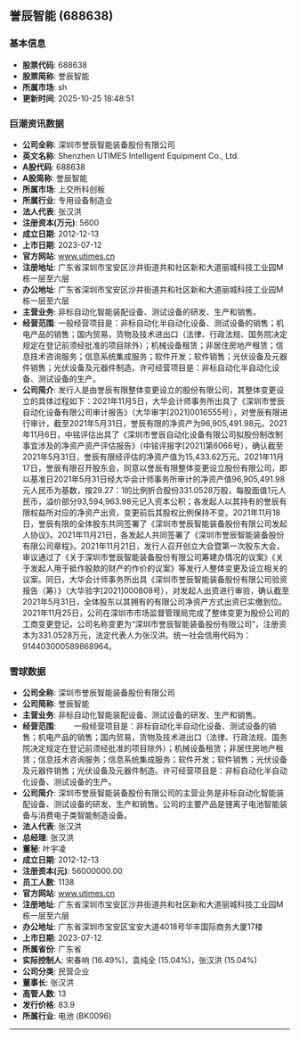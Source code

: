 ## 誉辰智能 (688638)

### 基本信息

- **股票代码**: 688638
- **股票简称**: 誉辰智能
- **所属市场**: sh
- **更新时间**: 2025-10-25 18:48:51

### 巨潮资讯数据

- **公司全称**: 深圳市誉辰智能装备股份有限公司
- **英文名称**: Shenzhen UTIMES Intelligent Equipment Co., Ltd.
- **A股代码**: 688638
- **A股简称**: 誉辰智能
- **所属市场**: 上交所科创板
- **所属行业**: 专用设备制造业
- **法人代表**: 张汉洪
- **注册资本(万元)**: 5600
- **成立日期**: 2012-12-13
- **上市日期**: 2023-07-12
- **官方网站**: www.utimes.cn
- **注册地址**: 广东省深圳市宝安区沙井街道共和社区新和大道丽城科技工业园M栋一层至六层
- **办公地址**: 广东省深圳市宝安区沙井街道共和社区新和大道丽城科技工业园M栋一层至六层
- **主营业务**: 非标自动化智能装配设备、测试设备的研发、生产和销售。
- **经营范围**: 一般经营项目是：非标自动化半自动化设备、测试设备的销售；机电产品的销售；国内贸易，货物及技术进出口（法律、行政法规、国务院决定规定在登记前须经批准的项目除外）；机械设备租赁；非居住房地产租赁；信息技术咨询服务；信息系统集成服务；软件开发；软件销售；光伏设备及元器件销售；光伏设备及元器件制造。许可经营项目是：非标自动化半自动化设备、测试设备的生产。
- **公司简介**: 发行人是由誉辰有限整体变更设立的股份有限公司，其整体变更设立的具体过程如下：2021年11月5日，大华会计师事务所出具了《深圳市誉辰自动化设备有限公司审计报告》（大华审字[2021]0016555号），对誉辰有限进行审计，截至2021年5月31日，誉辰有限的净资产为96,905,491.98元。2021年11月6日，中铭评估出具了《深圳市誉辰自动化设备有限公司拟股份制改制事宜涉及的净资产资产评估报告》（中铭评报字[2021]第6066号），确认截至2021年5月31日，誉辰有限经评估的净资产值为15,433.62万元。2021年11月17日，誉辰有限召开股东会，同意以誉辰有限整体变更设立股份有限公司，即以基准日2021年5月31日经大华会计师事务所审计的净资产值96,905,491.98元人民币为基数，按29.27：1的比例折合股份331.0528万股，每股面值1元人民币，溢价部分93,594,963.98元记入资本公积；各发起人以其持有的誉辰有限权益所对应的净资产出资，变更前后其股权比例保持不变。2021年11月18日，誉辰有限的全体股东共同签署了《深圳市誉辰智能装备股份有限公司发起人协议》。2021年11月21日，各发起人共同签署了《深圳市誉辰智能装备股份有限公司章程》。2021年11月21日，发行人召开创立大会暨第一次股东大会，审议通过了《关于深圳市誉辰智能装备股份有限公司筹建办情况的议案》《关于发起人用于抵作股款的财产的作价的议案》等发行人整体变更及设立相关的议案。同日，大华会计师事务所出具《深圳市誉辰智能装备股份有限公司验资报告（筹）》（大华验字[2021]000808号），对发起人出资进行审验，确认截至2021年5月31日，全体股东以其拥有的有限公司净资产方式出资已实缴到位。2021年11月25日，公司在深圳市市场监督管理局完成了整体变更为股份公司的工商变更登记，公司名称变更为“深圳市誉辰智能装备股份有限公司”，注册资本为331.0528万元，法定代表人为张汉洪。统一社会信用代码为：914403000589868964。

### 雪球数据

- **公司全称**: 深圳市誉辰智能装备股份有限公司
- **公司简称**: 誉辰智能
- **主营业务**: 非标自动化智能装配设备、测试设备的研发、生产和销售。
- **经营范围**: 　　一般经营项目是：非标自动化半自动化设备、测试设备的销售；机电产品的销售；国内贸易，货物及技术进出口（法律、行政法规、国务院决定规定在登记前须经批准的项目除外）；机械设备租赁；非居住房地产租赁；信息技术咨询服务；信息系统集成服务；软件开发；软件销售；光伏设备及元器件销售；光伏设备及元器件制造。许可经营项目是：非标自动化半自动化设备、测试设备的生产。
- **公司简介**: 深圳市誉辰智能装备股份有限公司的主营业务是非标自动化智能装配设备、测试设备的研发、生产和销售。公司的主要产品是锂离子电池智能装备与消费电子类智能制造设备。
- **法人代表**: 张汉洪
- **总经理**: 张汉洪
- **董秘**: 叶宇凌
- **成立日期**: 2012-12-13
- **注册资本(元)**: 56000000.00
- **员工人数**: 1138
- **官方网站**: www.utimes.cn
- **注册地址**: 广东省深圳市宝安区沙井街道共和社区新和大道丽城科技工业园M栋一层至六层
- **办公地址**: 广东省深圳市宝安区宝安大道4018号华丰国际商务大厦17楼
- **上市日期**: 2023-07-12
- **所属省份**: 广东省
- **实际控制人**: 宋春响 (16.49%)，袁纯全 (15.04%)，张汉洪 (15.04%)
- **公司分类**: 民营企业
- **董事长**: 张汉洪
- **高管人数**: 13
- **发行价格**: 83.9
- **所属行业**: 电池 (BK0096)

---